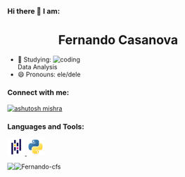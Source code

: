 ### Hi there 👋 I am:
<h1 align="center">Fernando Casanova</h1>


<img align="right" alt="coding" width="400" src="https://media.tenor.com/_VuMqwnO4zoAAAAd/luffy-gear-5.gif">

- 🌱 Studying: Data Analysis
- 😄 Pronouns: ele/dele




<h3 align="left">Connect with me:</h3>
<p align="left">
<a href="https://www.linkedin.com/in/fernandocfs" target="blank"><img align="center" src="https://raw.githubusercontent.com/rahuldkjain/github-profile-readme-generator/master/src/images/icons/Social/linked-in-alt.svg" alt="ashutosh mishra" height="30" width="40" /> </a>
</p>
<h3 align="left">Languages and Tools:</h3>
<p align="left">
<a href="https://pandas.pydata.org/" target="_blank" rel="noreferrer"> <img src="https://raw.githubusercontent.com/devicons/devicon/2ae2a900d2f041da66e950e4d48052658d850630/icons/pandas/pandas-original.svg" alt="pandas" width="40" height="40"/> </a> 
<a href="https://www.python.org" target="_blank" rel="noreferrer"> <img src="https://raw.githubusercontent.com/devicons/devicon/master/icons/python/python-original.svg" alt="python" width="40" height="40"/> </a>
</p>


<div>
  <a href="https://github.com/Fernando-cfs/Fernando-cfs">
  <p><img height="165em" align="left" src="https://github-readme-stats.vercel.app/api?username=Fernando-cfs&show_icons=true&theme=radical&include_all_commits=true&count_private=true" /></p>  
  <p><img height="165em" align="left" src="https://github-readme-stats.vercel.app/api/top-langs?username=Fernando-cfs&show_icons=true&locale=en&layout=compact&langs_count=16&theme=radical" alt="Fernando-cfs" /></p>
</div>



